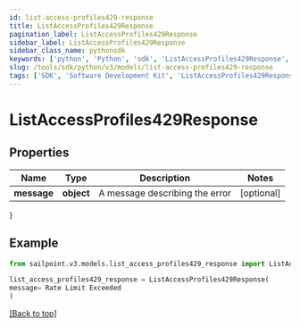 ```yaml
---
id: list-access-profiles429-response
title: ListAccessProfiles429Response
pagination_label: ListAccessProfiles429Response
sidebar_label: ListAccessProfiles429Response
sidebar_class_name: pythonsdk
keywords: ['python', 'Python', 'sdk', 'ListAccessProfiles429Response', 'ListAccessProfiles429Response'] 
slug: /tools/sdk/python/v3/models/list-access-profiles429-response
tags: ['SDK', 'Software Development Kit', 'ListAccessProfiles429Response', 'ListAccessProfiles429Response']
---
```


# ListAccessProfiles429Response


## Properties

Name | Type | Description | Notes
------------ | ------------- | ------------- | -------------
**message** | **object** | A message describing the error | [optional] 
}

## Example

```python
from sailpoint.v3.models.list_access_profiles429_response import ListAccessProfiles429Response

list_access_profiles429_response = ListAccessProfiles429Response(
message= Rate Limit Exceeded 
)

```
[[Back to top]](#) 

